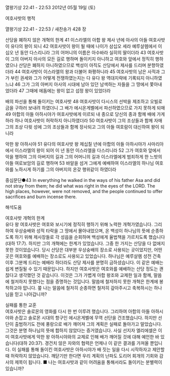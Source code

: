 열왕기상 22:41 - 22:53 
2012년 05월 19일 (토)

여호사밧의 행적



열왕기상 22:41 - 22:53 / 새찬송가 428 장


산당을 폐하지 않은 개혁의 한계
41 이스라엘의 아합 왕 제사 년에 아사의 아들 여호사밧이 유다의 왕이 되니 42 여호사밧이 왕이 될 때에 나이가 삼십오 세라 예루살렘에서 이십오 년 동안 다스리니라 그의 어머니의 이름은 아수바라 실히의 딸이더라 43 여호사밧이 그의 아버지 아사의 모든 길로 행하며 돌이키지 아니하고 여호와 앞에서 정직히 행하였으나 산당은 폐하지 아니하였으므로 백성이 아직도 산당에서 제사를 드리며 분향하였더라 44 여호사밧이 이스라엘의 왕과 더불어 화평하니라 45 여호사밧의 남은 사적과 그가 부린 권세와 그가 어떻게 전쟁하였는지는 다 유다 왕 역대지략에 기록되지 아니하였느냐 46 그가 그의 아버지 아사의 시대에 남아 있던 남색하는 자들을 그 땅에서 쫓아내었더라 47 그때에 에돔에는 왕이 없고 섭정 왕이 있었더라

배의 파선을 통해 돌이키는 여호사밧
48 여호사밧이 다시스의 선박을 제조하고 오빌로 금을 구하러 보내려 하였더니 그 배가 에시온게벨에서 파선하였으므로 가지 못하게 되매 49 아합의 아들 아하시야가 여호사밧에게 이르되 내 종으로 당신의 종과 함께 배에 가게 하라 하나 여호사밧이 허락하지 아니하였더라 50 여호사밧이 그의 조상들과 함께 자매 그의 조상 다윗 성에 그의 조상들과 함께 장사되고 그의 아들 여호람이 대신하여 왕이 되니라

악한 왕 아하시야
51 유다의 여호사밧 왕 제십칠 년에 아합의 아들 아하시야가 사마리아에서 이스라엘의 왕이 되어 이 년 동안 이스라엘을 다스리니라 52 그가 여호와 앞에서 악을 행하여 그의 아버지의 길과 그의 어머니의 길과 이스라엘에게 범죄하게 한 느밧의 아들 여로보암의 길로 행하며 53 바알을 섬겨 그에게 예배하여 이스라엘의 하나님 여호와를 노하시게 하기를 그의 아버지의 온갖 행위같이 하였더라

중심문단●43 In everything he walked in the ways of his father Asa and did not stray from them; he did what was right in the eyes of the LORD. The high places, however, were not removed, and the people continued to offer sacrifices and burn incense there.

해석도움





여호사밧 개혁의 한계  
유다 왕 여호사밧은 여호와 보시기에 정직히 행하기 위해 노력한 개혁가였습니다. 그리하여 우상숭배와 성적 타락을 그 땅에서 몰아내었으며, 온 백성이 하나님의 뜻에 순종하도록 하기 위해 제사장들로 각 성읍을 순회하며 백성에게 율법책을 가르치도록 했습니다(대하 17:7). 하지만 그의 개혁에는 한계가 있었습니다. 그중 한 가지는 산당을 다 없애지 못한 것이었습니다. 당시 산당은 대부분 우상숭배의 장소로 사용되는 곳이었지만, 어떤 곳은 여호와를 예배하는 장소로도 사용되고 있었습니다. 하나님은 예루살렘 성전 건축 이후 그분께 드리는 예배라 하더라도 산당 제사를 분명히 금하셨습니다. 이 같은 예배는 쉽게 변질될 수 있기 때문입니다. 하지만 여호사밧은 여호와를 예배하는 산당 정도는 괜찮다고 생각했던 것 같습니다. 이것은 그가 가볍게 아합 왕조와 교제한 일과 함께, 말씀에 철저하지 못했다는 점을 증명하는 것입니다. 말씀에 철저하지 못한 개혁은 한계에 봉착하고야 맙니다.
쫖 나는 말씀에 철저히 순종하면 철저히 갚아주시고 축복하시는 하나님을 믿고 나아갑니까?

실패를 통한 교훈  
여호사밧은 솔로몬의 영화를 다시 한 번 이루려 했습니다. 그리하여 아합의 아들 아하시야와 손잡고 솔로몬 시대의 항구인 에시온게벨에 무역 선단을 건조했습니다. 하지만 선단이 출범하기도 전에 풍랑으로 배가 깨어져 그의 계획은 실패로 돌아가고 말았습니다. 그것은 분명 하나님의 뜻에 합하지 않았다는 증거였습니다. 사실 선지자 엘리에셀은 이미 여호사밧에게 악한 왕 아하시야와의 교제로 인해 배가 깨어질 것에 대해 예언한 바 있습니다(대하 20:37). 경건치 않은 자와의 협력은 언제나 이 같은 결과를 가져올 뿐입니다. 이 실패를 통해 돌이킨 여호사밧은 아하시야가 배 짓는 일을 다시 시작하자고 제안할 때 허락하지 않았습니다. 깨닫기만 한다면 우리 계획의 난파도 도리어 회개의 기회와 감사의 제목이 됩니다.
■ 나는 여호사밧과 같이 어려움을 통해서라도 돌이키는 분별력이 있습니까?